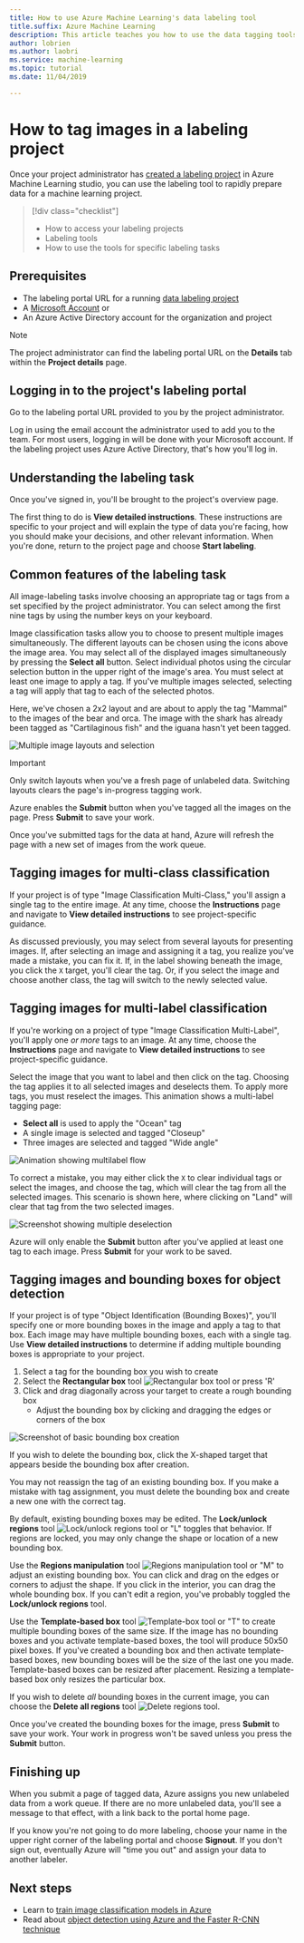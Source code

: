 ```yaml
---
title: How to use Azure Machine Learning's data labeling tool
title.suffix: Azure Machine Learning
description: This article teaches you how to use the data tagging tools in an Azure Machine Learning labeling project.
author: lobrien
ms.author: laobri
ms.service: machine-learning
ms.topic: tutorial
ms.date: 11/04/2019

---
```


# How to tag images in a labeling project

Once your project administrator has [created a labeling project](how-to-create-labeling-projects.md) in Azure Machine Learning studio, you can use the labeling tool to rapidly prepare data for a machine learning project. 

> [!div class="checklist"]
> * How to access your labeling projects
> * Labeling tools
> * How to use the tools for specific labeling tasks

## Prerequisites

* The labeling portal URL for a running [data labeling project](how-to-create-labeling-projects.md)
* A [Microsoft Account](https://account.microsoft.com/account) or
* An Azure Active Directory account for the organization and project

> [!Note]
> The project administrator can find the labeling portal URL on the **Details** tab within the **Project details** page. 

## Logging in to the project's labeling portal

Go to the labeling portal URL provided to you by the project administrator. 

Log in using the email account the administrator used to add you to the team. For most users, logging in will be done with your Microsoft account. If the labeling project uses Azure Active Directory, that's how you'll log in. 

## Understanding the labeling task

Once you've signed in, you'll be brought to the project's overview page. 

The first thing to do is **View detailed instructions**. These instructions are specific to your project and will explain the type of data you're facing, how you should make your decisions, and other relevant information. When you're done, return to the project page and choose **Start labeling**.

## Common features of the labeling task

All image-labeling tasks involve choosing an appropriate tag or tags from a set specified by the project administrator. You can select among the first nine tags by using the number keys on your keyboard.  

Image classification tasks allow you to choose to present multiple images simultaneously. The different layouts can be chosen using the icons above the image area. You may select all of the displayed images simultaneously by pressing the **Select all** button. Select individual photos using the circular selection button in the upper right of the image's area. You must select at least one image to apply a tag. If you've multiple images selected, selecting a tag will apply that tag to each of the selected photos.

Here, we've chosen a 2x2 layout and are about to apply the tag "Mammal" to the images of the bear and orca. The image with the shark has already been tagged as "Cartilaginous fish" and the iguana hasn't yet been tagged.

![Multiple image layouts and selection](media/how-to-label-images/layouts.png)

> [!Important] 
> Only switch layouts when you've a fresh page of unlabeled data. Switching layouts clears the page's in-progress tagging work. 

Azure enables the **Submit** button when you've tagged all the images on the page. Press **Submit** to save your work. 

Once you've submitted tags for the data at hand, Azure will refresh the page with a new set of images from the work queue.  

## Tagging images for multi-class classification

If your project is of type "Image Classification Multi-Class," you'll assign a single tag to the entire image. At any time, choose the **Instructions** page and navigate to **View detailed instructions** to see project-specific guidance. 

As discussed previously, you may select from several layouts for presenting images. If, after selecting an image and assigning it a tag, you realize you've made a mistake, you can fix it. If, in the label showing beneath the image, you click the `X` target, you'll clear the tag. Or, if you select the image and choose another class, the tag will switch to the newly selected value.

## Tagging images for multi-label classification

If you're working on a project of type "Image Classification Multi-Label", you'll apply one _or more_ tags to an image. At any time, choose the **Instructions** page and navigate to **View detailed instructions** to see project-specific guidance. 

Select the image that you want to label and then click on the tag. Choosing the tag applies it to all selected images and deselects them. To apply more tags, you must reselect the images. This animation shows a multi-label tagging page:

* **Select all** is used to apply the "Ocean" tag
* A single image is selected and tagged "Closeup"
* Three images are selected and tagged "Wide angle"

![Animation showing multilabel flow](media/how-to-label-images/multilabel.gif)

To correct a mistake, you may either click the `X` to clear individual tags or select the images, and choose the tag, which will clear the tag from all the selected images. This scenario is shown here, where clicking on "Land" will clear that tag from the two selected images.

![Screenshot showing multiple deselection](media/how-to-label-images/multiple-deselection.png)

Azure will only enable the **Submit** button after you've applied at least one tag to each image. Press **Submit** for your work to be saved.

## Tagging images and bounding boxes for object detection

If your project is of type "Object Identification (Bounding Boxes)", you'll specify one or more bounding boxes in the image and apply a tag to that box. Each image may have multiple bounding boxes, each with a single tag. Use **View detailed instructions** to determine if adding multiple bounding boxes is appropriate to your project.

1. Select a tag for the bounding box you wish to create
1. Select the **Rectangular box** tool ![Rectangular box tool](media/how-to-label-images/rectangular-box-tool.png) or press 'R' 
1. Click and drag diagonally across your target to create a rough bounding box
    * Adjust the bounding box by clicking and dragging the edges or corners of the box

![Screenshot of basic bounding box creation](media/how-to-label-images/bounding-box-sequence.png)

If you wish to delete the bounding box, click the X-shaped target that appears beside the bounding box after creation.

You may not reassign the tag of an existing bounding box. If you make a mistake with tag assignment, you must delete the bounding box and create a new one with the correct tag.

By default, existing bounding boxes may be edited. The **Lock/unlock regions** tool ![Lock/unlock regions tool](media/how-to-label-images/lock_bounding_boxes_tool.png) or "L" toggles that behavior. If regions are locked, you may only change the shape or location of a new bounding box.

Use the **Regions manipulation** tool ![Regions manipulation tool](media/how-to-label-images/regions-tool.png) or "M" to adjust an existing bounding box. You can click and drag on the edges or corners to adjust the shape. If you click in the interior, you can drag the whole bounding box. If you can't edit a region, you've probably toggled the **Lock/unlock regions** tool. 

Use the **Template-based box** tool ![Template-box tool](media/how-to-label-images/template-box-tool.png) or "T" to create multiple bounding boxes of the same size. If the image has no bounding boxes and you activate template-based boxes, the tool will produce 50x50 pixel boxes. If you've created a bounding box and then activate template-based boxes, new bounding boxes will be the size of the last one you made. Template-based boxes can be resized after placement. Resizing a template-based box only resizes the particular box. 

If you wish to delete _all_ bounding boxes in the current image, you can choose the **Delete all regions** tool ![Delete regions tool](media/how-to-label-images/delete_regions_tool.png). 

Once you've created the bounding boxes for the image, press **Submit** to save your work. Your work in progress won't be saved unless you press the **Submit** button. 

## Finishing up 

When you submit a page of tagged data, Azure assigns you new unlabeled data from a work queue. If there are no more unlabeled data, you'll see a message to that effect, with a link back to the portal home page. 

If you know you're not going to do more labeling, choose your name in the upper right corner of the labeling portal and choose **Signout**. If you don't sign out, eventually Azure will "time you out" and assign your data to another labeler. 

## Next steps

* Learn to [train image classification models in Azure](https://docs.microsoft.com/azure/machine-learning/service/tutorial-train-models-with-aml)
* Read about [object detection using Azure and the Faster R-CNN technique](https://www.microsoft.com/developerblog/2017/10/24/bird-detection-with-azure-ml-workbench/)